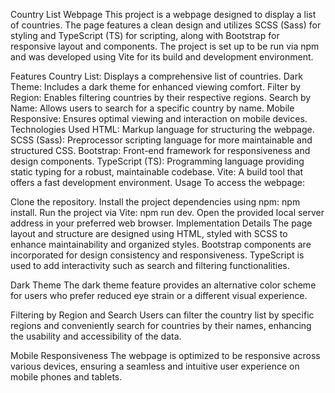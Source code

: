 Country List Webpage
This project is a webpage designed to display a list of countries. The page features a clean design and utilizes SCSS (Sass) for styling and TypeScript (TS) for scripting, along with Bootstrap for responsive layout and components. The project is set up to be run via npm and was developed using Vite for its build and development environment.

Features
Country List: Displays a comprehensive list of countries.
Dark Theme: Includes a dark theme for enhanced viewing comfort.
Filter by Region: Enables filtering countries by their respective regions.
Search by Name: Allows users to search for a specific country by name.
Mobile Responsive: Ensures optimal viewing and interaction on mobile devices.
Technologies Used
HTML: Markup language for structuring the webpage.
SCSS (Sass): Preprocessor scripting language for more maintainable and structured CSS.
Bootstrap: Front-end framework for responsiveness and design components.
TypeScript (TS): Programming language providing static typing for a robust, maintainable codebase.
Vite: A build tool that offers a fast development environment.
Usage
To access the webpage:

Clone the repository.
Install the project dependencies using npm: npm install.
Run the project via Vite: npm run dev.
Open the provided local server address in your preferred web browser.
Implementation Details
The page layout and structure are designed using HTML, styled with SCSS to enhance maintainability and organized styles. Bootstrap components are incorporated for design consistency and responsiveness. TypeScript is used to add interactivity such as search and filtering functionalities.

Dark Theme
The dark theme feature provides an alternative color scheme for users who prefer reduced eye strain or a different visual experience.

Filtering by Region and Search
Users can filter the country list by specific regions and conveniently search for countries by their names, enhancing the usability and accessibility of the data.

Mobile Responsiveness
The webpage is optimized to be responsive across various devices, ensuring a seamless and intuitive user experience on mobile phones and tablets.
